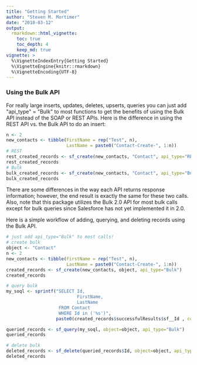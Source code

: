 ```yaml
---
title: "Getting Started"
author: "Steven M. Mortimer"
date: "2018-03-12"
output:
  rmarkdown::html_vignette:
    toc: true
    toc_depth: 4
    keep_md: true
vignette: >
  %\VignetteIndexEntry{Getting Started}
  %\VignetteEngine{knitr::rmarkdown}
  %\VignetteEncoding{UTF-8}
---
```




### Using the Bulk API

For really large inserts, updates, deletes, upserts, queries you can just add 
"api_type" = "Bulk" to most functions to get the benefits of using the Bulk API 
instead of the SOAP or REST APIs. Here is the difference in using the REST API vs. 
the Bulk API to do an insert:


```r
n <- 2
new_contacts <- tibble(FirstName = rep("Test", n),
                       LastName = paste0("Contact-Create-", 1:n))
# REST
rest_created_records <- sf_create(new_contacts, "Contact", api_type="REST")
rest_created_records
# Bulk
bulk_created_records <- sf_create(new_contacts, "Contact", api_type="Bulk")
bulk_created_records
```

There are some differences in the way each API returns response information; however, 
the end result is exactly the same for these two calls. Also, note that this 
package utilizes the Bulk 2.0 API for most bulk calls except for bulk queries 
since Salesforce has not yet implemented it in 2.0. 

Here is a simple workflow of adding, querying, and deleting records using the Bulk API.


```r
# just add api_type="Bulk" to most calls!
# create bulk
object <- "Contact"
n <- 2
new_contacts <- tibble(FirstName = rep("Test", n),
                       LastName = paste0("Contact-Create-", 1:n))
created_records <- sf_create(new_contacts, object, api_type="Bulk")
created_records

# query bulk
my_soql <- sprintf("SELECT Id,
                           FirstName, 
                           LastName
                    FROM Contact 
                    WHERE Id in ('%s')", 
                   paste0(created_records$successfulResults$sf__Id , collapse="','"))

queried_records <- sf_query(my_soql, object=object, api_type="Bulk")
queried_records

# delete bulk
deleted_records <- sf_delete(queried_records$Id, object=object, api_type="Bulk")
deleted_records
```
